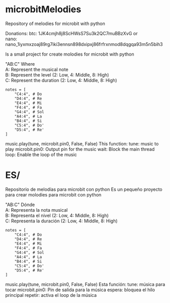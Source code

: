 # microbitMelodies
Repository of melodies for microbit with python

Donations:  btc: 1JK4cmjh8j8ScHWsS7Su3k2QC7muBBzXvG or  
            nano: nano_1iyxmxzoaj89rg7iki3ennsn898dxipxj86frfrxnmod8dqgqa93m5n5bih3

Is a small project for create molodies for microbit with python

"AB:C" Where<br>
    A: Represent the musical note<br>
    B: Represent the level (2: Low, 4: Middle, 8: High)<br>
    C: Represent the duration (2: Low, 4: Middle, 8: High)<br>
    
    notes = [
        "C4:4", # Do
        "D4:4", # Re
        "E4:4", # Mi
        "F4:4", # Fa
        "G4:4", # Sol
        "A4:4", # La
        "B4:4", # Si
        "C5:4", # Do'
        "D5:4", # Re'
    ]

music.play(tune, microbit.pin0, False, False)
    This function:
    tune: music to play
    microbit.pin0: Output pin for the music
    wait: Block the main thread
    loop: Enable the loop of the music

# ES/
Repositorio de melodías para microbit con python
Es un pequeño proyecto para crear molodies para microbit con python

"AB:C" Dónde<br>
    A: Representa la nota musical<br>
    B: Representa el nivel (2: Low, 4: Middle, 8: High)<br>
    C: Representa la duración (2: Low, 4: Middle, 8: High)<br>
    
    notes = [
        "C4:4", # Do
        "D4:4", # Re
        "E4:4", # Mi
        "F4:4", # Fa
        "G4:4", # Sol
        "A4:4", # La
        "B4:4", # Si
        "C5:4", # Do'
        "D5:4", # Re'
    ]
    
music.play(tune, microbit.pin0, False, False)
    Esta función:
    tune: música para tocar
    microbit.pin0: Pin de salida para la música
    espera: bloquea el hilo principal
    repetir: activa el loop de la música
